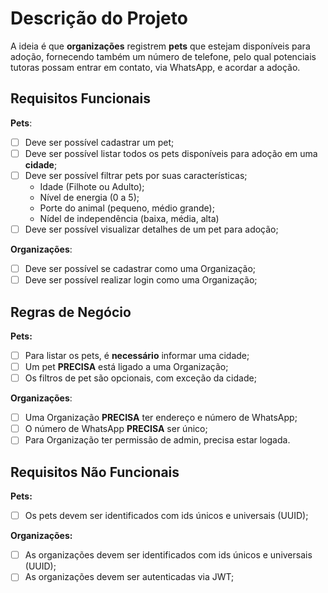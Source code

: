 # Descrição do Projeto
A ideia é que **organizações** registrem **pets** que estejam disponíveis para adoção, fornecendo também um número de telefone, pelo qual potenciais tutoras possam entrar em contato, via WhatsApp, e acordar a adoção. 

## Requisitos Funcionais
**Pets**:
- [ ] Deve ser possível cadastrar um pet;
- [ ] Deve ser possível listar todos os pets disponíveis para adoção em uma **cidade**;
- [ ] Deve ser possível filtrar pets por suas características;
    - Idade (Filhote ou Adulto);
    - Nível de energia (0 a 5);
    - Porte do animal (pequeno, médio grande);
    - Nídel de independência (baixa, média, alta)
- [ ] Deve ser possível visualizar detalhes de um pet para adoção;

**Organizações**:
- [ ] Deve ser possível se cadastrar como uma Organização;
- [ ] Deve ser possível realizar login como uma Organização;

## Regras de Negócio
**Pets:**
- [ ] Para listar os pets, é **necessário** informar uma cidade;
- [ ] Um pet **PRECISA** está ligado a uma Organização;
- [ ] Os filtros de pet são opcionais, com exceção da cidade;

**Organizações**:
- [ ] Uma Organização **PRECISA** ter endereço e número de WhatsApp;
- [ ] O número de WhatsApp **PRECISA** ser único;
- [ ] Para Organização ter permissão de admin, precisa estar logada.

## Requisitos Não Funcionais
**Pets:**
- [ ] Os pets devem ser identificados com ids únicos e universais (UUID);

**Organizações:**
- [ ] As organizações devem ser identificados com ids únicos e universais (UUID);
- [ ] As organizações devem ser autenticadas via JWT;